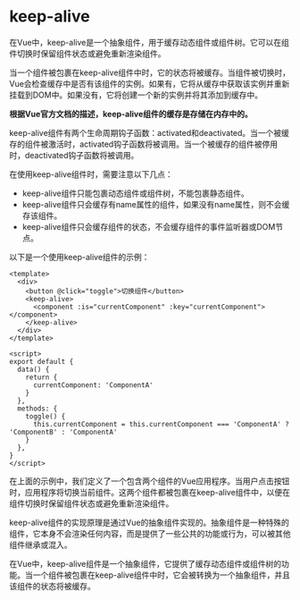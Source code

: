 # keep-alive

在Vue中，keep-alive是一个抽象组件，用于缓存动态组件或组件树。它可以在组件切换时保留组件状态或避免重新渲染组件。

当一个组件被包裹在keep-alive组件中时，它的状态将被缓存。当组件被切换时，Vue会检查缓存中是否有该组件的实例。如果有，它将从缓存中获取该实例并重新挂载到DOM中。如果没有，它将创建一个新的实例并将其添加到缓存中。

**根据Vue官方文档的描述，keep-alive组件的缓存是存储在内存中的。**

keep-alive组件有两个生命周期钩子函数：activated和deactivated。当一个被缓存的组件被激活时，activated钩子函数将被调用。当一个被缓存的组件被停用时，deactivated钩子函数将被调用。

在使用keep-alive组件时，需要注意以下几点：

- keep-alive组件只能包裹动态组件或组件树，不能包裹静态组件。
- keep-alive组件只会缓存有name属性的组件，如果没有name属性，则不会缓存该组件。
- keep-alive组件只会缓存组件的状态，不会缓存组件的事件监听器或DOM节点。

以下是一个使用keep-alive组件的示例：
```vue
<template>
  <div>
    <button @click="toggle">切换组件</button>
    <keep-alive>
      <component :is="currentComponent" :key="currentComponent"></component>
    </keep-alive>
  </div>
</template>

<script>
export default {
  data() {
    return {
      currentComponent: 'ComponentA'
    }
  },
  methods: {
    toggle() {
      this.currentComponent = this.currentComponent === 'ComponentA' ? 'ComponentB' : 'ComponentA'
    }
  },
}
</script>
```
在上面的示例中，我们定义了一个包含两个组件的Vue应用程序。当用户点击按钮时，应用程序将切换当前组件。这两个组件都被包裹在keep-alive组件中，以便在组件切换时保留组件状态或避免重新渲染组件。


keep-alive组件的实现原理是通过Vue的抽象组件实现的。抽象组件是一种特殊的组件，它本身不会渲染任何内容，而是提供了一些公共的功能或行为，可以被其他组件继承或混入。

在Vue中，keep-alive组件是一个抽象组件，它提供了缓存动态组件或组件树的功能。当一个组件被包裹在keep-alive组件中时，它会被转换为一个抽象组件，并且该组件的状态将被缓存。

